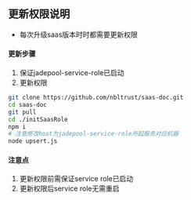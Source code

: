 ## 更新权限说明
- 每次升级saas版本时时都需要更新权限

#### 更新步骤
1. 保证jadepool-service-role已启动
2. 更新权限
```bash
git clone https://github.com/nbltrust/saas-doc.git
cd saas-doc
git pull
cd ./initSaasRole
npm i
# 注意修改host为jadepool-service-role所起服务对应机器
node upsert.js
```

#### 注意点
1. 更新权限前需保证service role已启动
2. 更新权限后service role无需重启
